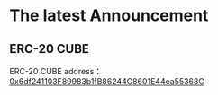 # The latest Announcement

## ERC-20 CUBE

ERC-20 CUBE address：[0x6df241103F89983b1fB86244C8601E44ea55368C](https://etherscan.io/token/0x6df241103f89983b1fb86244c8601e44ea55368c)

